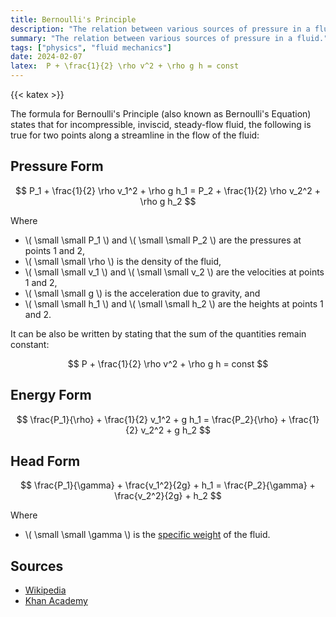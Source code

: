 ```yaml
---
title: Bernoulli's Principle
description: "The relation between various sources of pressure in a fluid."
summary: "The relation between various sources of pressure in a fluid."
tags: ["physics", "fluid mechanics"]
date: 2024-02-07
latex:  P + \frac{1}{2} \rho v^2 + \rho g h = const
---
```


{{< katex >}}

The formula for Bernoulli's Principle (also known as Bernoulli's Equation) states that for incompressible, inviscid, steady-flow fluid, the following is true for two points along a streamline in the flow of the fluid:


## Pressure Form

$$ P_1 + \frac{1}{2} \rho v_1^2 + \rho g h_1 = P_2 + \frac{1}{2} \rho v_2^2 + \rho g h_2 $$

Where

* \\( \small  \small P_1  \\) and \\( \small  \small P_2  \\) are the pressures at points 1 and 2,
* \\( \small  \small \rho  \\) is the density of the fluid,
* \\( \small  \small v_1  \\) and \\( \small  \small v_2  \\) are the velocities at points 1 and 2,
* \\( \small  \small g  \\) is the acceleration due to gravity, and
* \\( \small  \small h_1  \\) and \\( \small  \small h_2  \\) are the heights at points 1 and 2.

It can be also be written by stating that the sum of the quantities remain constant:

$$ P + \frac{1}{2} \rho v^2 + \rho g h = const $$


## Energy Form

$$ \frac{P_1}{\rho} + \frac{1}{2} v_1^2 + g h_1 = \frac{P_2}{\rho} + \frac{1}{2} v_2^2 + g h_2 $$

## Head Form

$$ \frac{P_1}{\gamma} + \frac{v_1^2}{2g} + h_1 = \frac{P_2}{\gamma} + \frac{v_2^2}{2g} + h_2 $$

Where 

* \\( \small  \small \gamma  \\) is the [specific weight](/formulas/specific-weight/) of the fluid.


## Sources

- [Wikipedia](https://en.wikipedia.org/wiki/Bernoulli%27s_principle)
- [Khan Academy](https://www.khanacademy.org/science/physics/fluids/fluid-dynamics/a/what-is-bernoullis-equation)
